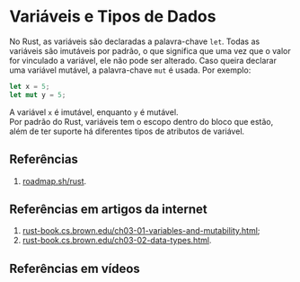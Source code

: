 # Variáveis e Tipos de Dados

No Rust, as variáveis são declaradas a palavra-chave `let`. Todas as variáveis são imutáveis por padrão, o que significa que uma vez que o valor for vinculado a variável, ele não pode ser alterado. Caso queira declarar uma variável mutável, a palavra-chave `mut` é usada. Por exemplo:

```rust
let x = 5;
let mut y = 5;
```

A variável `x` é imutável, enquanto `y` é mutável.  
Por padrão do Rust, variáveis tem o escopo dentro do bloco que estão, além de ter suporte há diferentes tipos de atributos de variável.

## Referências

1. [roadmap.sh/rust](https://roadmap.sh/rust).

## Referências em artigos da internet

1. [rust-book.cs.brown.edu/ch03-01-variables-and-mutability.html](https://rust-book.cs.brown.edu/ch03-01-variables-and-mutability.html);
2. [rust-book.cs.brown.edu/ch03-02-data-types.html](https://rust-book.cs.brown.edu/ch03-02-data-types.html).

## Referências em vídeos
